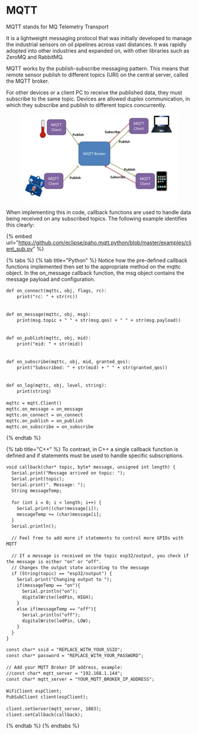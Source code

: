 # MQTT

MQTT stands for MQ Telemetry Transport

It is a lightweight messaging protocol that was initially developed to manage the industrial sensors on oil pipelines across vast distances. It was rapidly adopted into other industries and expanded on, with other libraries such as ZeroMQ and RabbitMQ.

MQTT works by the publish-subscribe messaging pattern. This means that remote sensor publish to different topics (URI) on the central server, called the MQTT broker.&#x20;

For other devices or a client PC to receive the published data, they must subscribe to the same topic. Devices are allowed duplex communication, in which they subscribe and publish to different topics concurrently.&#x20;

<figure><img src="../.gitbook/assets/image (2).png" alt=""><figcaption></figcaption></figure>

When implementing this in code, callback functions are used to handle data being received on any subscribed topics. The following example identifies this clearly:

{% embed url="https://github.com/eclipse/paho.mqtt.python/blob/master/examples/client_sub.py" %}

{% tabs %}
{% tab title="Python" %}
Notice how the pre-defined callback functions implemented then set to the appropriate method on the mqttc object. In the on\_message callback function, the msg object contains the message payload and configuration.



```
def on_connect(mqttc, obj, flags, rc):
    print("rc: " + str(rc))


def on_message(mqttc, obj, msg):
    print(msg.topic + " " + str(msg.qos) + " " + str(msg.payload))


def on_publish(mqttc, obj, mid):
    print("mid: " + str(mid))


def on_subscribe(mqttc, obj, mid, granted_qos):
    print("Subscribed: " + str(mid) + " " + str(granted_qos))


def on_log(mqttc, obj, level, string):
    print(string)

mqttc = mqtt.Client()
mqttc.on_message = on_message
mqttc.on_connect = on_connect
mqttc.on_publish = on_publish
mqttc.on_subscribe = on_subscribe
```
{% endtab %}

{% tab title="C++" %}
To contrast, in C++ a single callback function is defined and if statements must be used to handle specific subscriptions.



```
void callback(char* topic, byte* message, unsigned int length) {
  Serial.print("Message arrived on topic: ");
  Serial.print(topic);
  Serial.print(". Message: ");
  String messageTemp;
  
  for (int i = 0; i < length; i++) {
    Serial.print((char)message[i]);
    messageTemp += (char)message[i];
  }
  Serial.println();

  // Feel free to add more if statements to control more GPIOs with MQTT

  // If a message is received on the topic esp32/output, you check if the message is either "on" or "off". 
  // Changes the output state according to the message
  if (String(topic) == "esp32/output") {
    Serial.print("Changing output to ");
    if(messageTemp == "on"){
      Serial.println("on");
      digitalWrite(ledPin, HIGH);
    }
    else if(messageTemp == "off"){
      Serial.println("off");
      digitalWrite(ledPin, LOW);
    }
  }
}
```



```
const char* ssid = "REPLACE_WITH_YOUR_SSID";
const char* password = "REPLACE_WITH_YOUR_PASSWORD";

// Add your MQTT Broker IP address, example:
//const char* mqtt_server = "192.168.1.144";
const char* mqtt_server = "YOUR_MQTT_BROKER_IP_ADDRESS";

WiFiClient espClient;
PubSubClient client(espClient);

client.setServer(mqtt_server, 1883);
client.setCallback(callback);
```
{% endtab %}
{% endtabs %}

